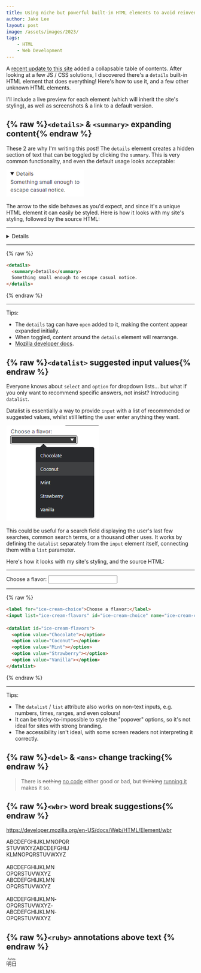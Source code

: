 ```yaml
---
title: Using niche but powerful built-in HTML elements to avoid reinventing wheels with JS & CSS (e.g. collapsible areas)
author: Jake Lee
layout: post
image: /assets/images/2023/
tags:
    - HTML 
    - Web Development
---
```


A [recent update to this site](https://minima.jakelee.co.uk/v1.0.9/) added a collapsable table of contents. After looking at a few JS / CSS solutions, I discovered there's a `details` built-in HTML element that does everything! Here's how to use it, and a few other unknown HTML elements.

I'll include a live preview for each element (which will inherit the site's styling), as well as screenshots & a link to a default version.

## {% raw %}`<details>` & `<summary>` expanding content{% endraw %}

These 2 are why I'm writing this post! The `details` element creates a hidden section of text that can be toggled by clicking the `summary`. This is very common functionality, and even the default usage looks acceptable:

[![](/assets/images/2023/html-details.png)](/assets/images/2023/html-details.png)

The arrow to the side behaves as you'd expect, and since it's a unique HTML element it can easily be styled. Here is how it looks with my site's styling, followed by the source HTML:

---
<details>
  <summary>Details</summary>
  Something small enough to escape casual notice.
</details>

---

{% raw %}
```html
<details>
  <summary>Details</summary>
  Something small enough to escape casual notice.
</details>
```
{% endraw %}

---

Tips:

* The `details` tag can have `open` added to it, making the content appear expanded initially.
* When toggled, content around the `details` element will rearrange.
* [Mozilla developer docs](https://developer.mozilla.org/en-US/docs/Web/HTML/Element/details).

## {% raw %}`<datalist>` suggested input values{% endraw %}

Everyone knows about `select` and `option` for dropdown lists... but what if you only want to recommend specific answers, not insist? Introducing `datalist`.

Datalist is essentially a way to provide `input` with a list of recommended or suggested values, whilst still letting the user enter anything they want.

[![](/assets/images/2023/html-datalist.png)](/assets/images/2023/html-datalist.png)

This could be useful for a search field displaying the user's last few searches, common search terms, or a thousand other uses. It works by defining the `datalist` separately from the `input` element itself, connecting them with a `list` parameter.

Here's how it looks with my site's styling, and the source HTML:

---

<label for="ice-cream-choice">Choose a flavor:</label>
<input list="ice-cream-flavors" id="ice-cream-choice" name="ice-cream-choice" />

<datalist id="ice-cream-flavors">
  <option value="Chocolate"></option>
  <option value="Coconut"></option>
  <option value="Mint"></option>
  <option value="Strawberry"></option>
  <option value="Vanilla"></option>
</datalist>

---

{% raw %}
```html
<label for="ice-cream-choice">Choose a flavor:</label>
<input list="ice-cream-flavors" id="ice-cream-choice" name="ice-cream-choice" />

<datalist id="ice-cream-flavors">
  <option value="Chocolate"></option>
  <option value="Coconut"></option>
  <option value="Mint"></option>
  <option value="Strawberry"></option>
  <option value="Vanilla"></option>
</datalist>
```
{% endraw %}

---

Tips:
* The `datalist` / `list` attribute also works on non-text inputs, e.g. numbers, times, ranges, and even colours!
* It can be tricky-to-impossible to style the "popover" options, so it's not ideal for sites with strong branding.
* The accessibility isn't ideal, with some screen readers not interpreting it correctly.

## {% raw %}`<del>` & `<ans>` change tracking{% endraw %}

<blockquote>
  There is <del>nothing</del> <ins>no code</ins> either good or bad, but <del>thinking</del> <ins>running it</ins> makes
  it so.
</blockquote>

## {% raw %}`<wbr>` word break suggestions{% endraw %}

https://developer.mozilla.org/en-US/docs/Web/HTML/Element/wbr

<div style="width:170px">

ABCDEFGHIJKLMNOPQRSTUVWXYZABCDEFGHIJKLMNOPQRSTUVWXYZ
<br><br>
ABCDEFGHIJKLMN<wbr />OPQRSTUVWXYZ<wbr />ABCDEFGHIJKLMN<wbr />OPQRSTUVWXYZ
<br><br>
ABCDEFGHIJKLMN&shy;OPQRSTUVWXYZ&shy;ABCDEFGHIJKLMN&shy;OPQRSTUVWXYZ
</div>

## {% raw %}`<ruby>` annotations above text {% endraw %}

<ruby> 明日 <rp>(</rp><rt>Ashita</rt><rp>)</rp> </ruby>